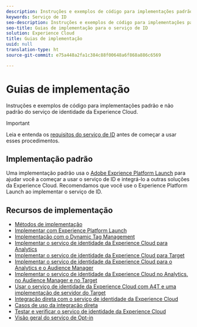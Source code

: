 ```yaml
---
description: Instruções e exemplos de código para implementações padrão e não padrão do serviço de identidade da Experience Cloud.
keywords: Serviço de ID
seo-description: Instruções e exemplos de código para implementações padrão e não padrão do serviço de identidade da Experience Cloud.
seo-title: Guias de implementação para o serviço de ID
solution: Experience Cloud
title: Guias de implementação
uuid: null
translation-type: ht
source-git-commit: e75a448a2fa1c384c88f00648a6f868a886c6569

---
```



# Guias de implementação

Instruções e exemplos de código para implementações padrão e não padrão do serviço de identidade da Experience Cloud.

>[!IMPORTANT]
>
>Leia e entenda os [requisitos do serviço de ID](../reference/requirements.md) antes de começar a usar esses procedimentos.

## Implementação padrão

Uma implementação padrão usa o [Adobe Exprience Platform Launch](https://docs.adobe.com/content/help/pt-BR/launch/using/overview.html) para ajudar você a começar a usar o serviço de ID e integrá-lo a outras soluções da Experience Cloud. Recomendamos que você use o Experience Platform Launch ao implementar o serviço de ID.

## Recursos de implementação

* [Métodos de implementação](implementation-methods.md)
* [Implementar com Experience Platform Launch](ecid-implement-with-launch.md)
* [Implementação com o Dynamic Tag Management](standard.md)
* [Implementar o serviço de identidade da Experience Cloud para Analytics](setup-analytics.md)
* [Implementar o serviço de identidade da Experience Cloud para Target](setup-target.md)
* [Implementar o serviço de identidade da Experience Cloud para o Analytics e o Audience Manager](setup-aam-analytics.md)
* [Implementar o serviço de identidade da Experience Cloud no Analytics, no Audience Manager e no Target](setup-aam-analytics-target.md)
* [Usar o serviço de identidade da Experience Cloud com A4T e uma implementação de servidor do Target](ecid-a4t-target.md)
* [Integração direta com o serviço de identidade da Experience Cloud](direct-integration.md)
* [Casos de uso da integração direta](direct-integration-examples.md)
* [Testar e verificar o serviço de identidade da Experience Cloud](test-verify.md)
* [Visão geral do serviço de Opt-in](opt-in-service/optin-overview.md)
